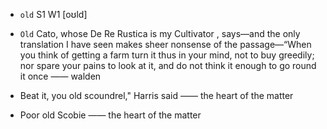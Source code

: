 - `old` S1 W1 [oʊld]



- `Old` Cato, whose De Re Rustica is my Cultivator , says﻿—and the only translation I have seen makes sheer nonsense of the passage﻿—“When you think of getting a farm turn it thus in your mind, not to buy greedily; nor spare your pains to look at it, and do not think it enough to go round it once —— walden

-  Beat it, you old scoundrel," Harris said —— the heart of the matter

-  Poor old Scobie —— the heart of the matter